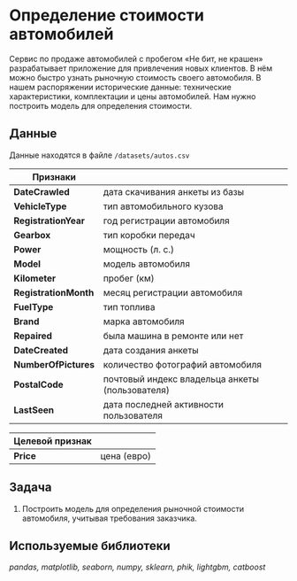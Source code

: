 # Определение стоимости автомобилей

Сервис по продаже автомобилей с пробегом «Не бит, не крашен» разрабатывает приложение для привлечения новых клиентов. В нём можно быстро узнать рыночную стоимость своего автомобиля. В нашем распоряжении исторические данные: технические характеристики, комплектации и цены автомобилей. Нам нужно построить модель для определения стоимости.

## Данные

Данные находятся в файле `/datasets/autos.csv`

| Признаки| |
| ------ | ------ | 
| **DateCrawled** | дата скачивания анкеты из базы| 
| **VehicleType** | тип автомобильного кузова|
| **RegistrationYear** | год регистрации автомобиля|
| **Gearbox** | тип коробки передач| 
| **Power** | мощность (л. с.)| 
| **Model** | модель автомобиля| 
| **Kilometer** | пробег (км)| 
| **RegistrationMonth** | месяц регистрации автомобиля| 
| **FuelType** | тип топлива| 
| **Brand** |марка автомобиля| 
| **Repaired** | была машина в ремонте или нет| 
| **DateCreated** | дата создания анкеты| 
| **NumberOfPictures** | количество фотографий автомобиля| 
| **PostalCode** | почтовый индекс владельца анкеты (пользователя)| 
| **LastSeen** | дата последней активности пользователя| 

| Целевой признак| |
| ------ | ------ | 
| **Price** |  цена (евро)| 



## Задача

1. Построить модель для определения рыночной стоимости автомобиля, учитывая требования заказчика.

## Используемые библиотеки
*pandas, matplotlib, seaborn, numpy, sklearn, phik, lightgbm, catboost*
